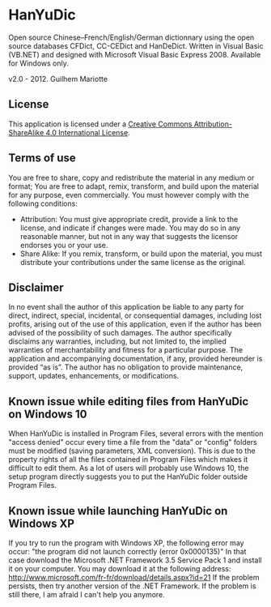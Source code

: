 # HanYuDic

Open source Chinese–French/English/German dictionnary using the open source databases CFDict, CC-CEDict and HanDeDict. Written in Visual Basic (VB.NET) and designed with Microsoft Visual Basic Express 2008. Available for Windows only.

v2.0 - 2012. Guilhem Mariotte

License
-------
This application is licensed under a [Creative Commons Attribution-ShareAlike 4.0 International License](http://creativecommons.org/licenses/by-sa/4.0/).


Terms of use
------------
You are free to share, copy and redistribute the material in any medium or format; You are free to adapt, remix, transform, and build upon the material for any purpose, even commercially.
You must however comply with the following conditions:
- Attribution: You must give appropriate credit, provide a link to the license, and indicate if changes were made. You may do so in any reasonable manner, but not in any way that suggests the licensor endorses you or your use.
- Share Alike: If you remix, transform, or build upon the material, you must distribute your contributions under the same license as the original.


Disclaimer
----------
In no event shall the author of this application be liable to any party for direct, indirect, special, incidental, or consequential damages, including lost profits, arising out of the use of this application, even if the author has been advised of the possibility of such damages.
The author specifically disclaims any warranties, including, but not limited to, the implied warranties of merchantability and fitness for a particular purpose. The application and accompanying documentation, if any, provided hereunder is provided “as is”. The author has no obligation to provide maintenance, support, updates, enhancements, or modifications.


Known issue while editing files from HanYuDic on Windows 10
-----------------------------------------------------------
When HanYuDic is installed in Program Files, several errors with the mention "access denied" occur every time a file from the "data" or "config" folders must be modified (saving parameters, XML conversion). This is due to the property rights of all the files contained in Program Files which makes it difficult to edit them. As a lot of users will probably use Windows 10, the setup program directly suggests you to put the HanYuDic folder outside Program Files.


Known issue while launching HanYuDic on Windows XP
--------------------------------------------------
If you try to run the program with Windows XP, the following error may occur:
"the program did not launch correctly (error 0x0000135)"
In that case download the Microsoft .NET Framework 3.5 Service Pack 1 and install
it on your computer. You may download it at the following address:
http://www.microsoft.com/fr-fr/download/details.aspx?id=21
If the problem persists, then try another version of the .NET Framework.
If the problem is still there, I am afraid I can't help you anymore.
